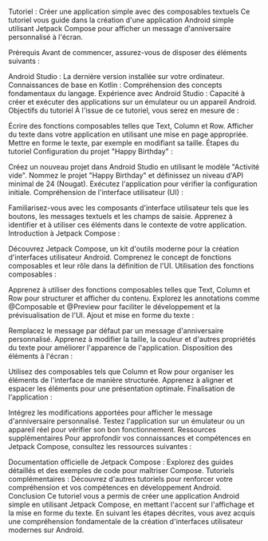 Tutoriel : Créer une application simple avec des composables textuels
Ce tutoriel vous guide dans la création d'une application Android simple utilisant Jetpack Compose pour afficher un message d'anniversaire personnalisé à l'écran.

Prérequis
Avant de commencer, assurez-vous de disposer des éléments suivants :

Android Studio : La dernière version installée sur votre ordinateur.
Connaissances de base en Kotlin : Compréhension des concepts fondamentaux du langage.
Expérience avec Android Studio : Capacité à créer et exécuter des applications sur un émulateur ou un appareil Android.
Objectifs du tutoriel
À l'issue de ce tutoriel, vous serez en mesure de :

Écrire des fonctions composables telles que Text, Column et Row.
Afficher du texte dans votre application en utilisant une mise en page appropriée.
Mettre en forme le texte, par exemple en modifiant sa taille.
Étapes du tutoriel
Configuration du projet "Happy Birthday" :

Créez un nouveau projet dans Android Studio en utilisant le modèle "Activité vide".
Nommez le projet "Happy Birthday" et définissez un niveau d'API minimal de 24 (Nougat).
Exécutez l'application pour vérifier la configuration initiale.
Compréhension de l'interface utilisateur (UI) :

Familiarisez-vous avec les composants d'interface utilisateur tels que les boutons, les messages textuels et les champs de saisie.
Apprenez à identifier et à utiliser ces éléments dans le contexte de votre application.
Introduction à Jetpack Compose :

Découvrez Jetpack Compose, un kit d'outils moderne pour la création d'interfaces utilisateur Android.
Comprenez le concept de fonctions composables et leur rôle dans la définition de l'UI.
Utilisation des fonctions composables :

Apprenez à utiliser des fonctions composables telles que Text, Column et Row pour structurer et afficher du contenu.
Explorez les annotations comme @Composable et @Preview pour faciliter le développement et la prévisualisation de l'UI.
Ajout et mise en forme du texte :

Remplacez le message par défaut par un message d'anniversaire personnalisé.
Apprenez à modifier la taille, la couleur et d'autres propriétés du texte pour améliorer l'apparence de l'application.
Disposition des éléments à l'écran :

Utilisez des composables tels que Column et Row pour organiser les éléments de l'interface de manière structurée.
Apprenez à aligner et espacer les éléments pour une présentation optimale.
Finalisation de l'application :

Intégrez les modifications apportées pour afficher le message d'anniversaire personnalisé.
Testez l'application sur un émulateur ou un appareil réel pour vérifier son bon fonctionnement.
Ressources supplémentaires
Pour approfondir vos connaissances et compétences en Jetpack Compose, consultez les ressources suivantes :

Documentation officielle de Jetpack Compose : Explorez des guides détaillés et des exemples de code pour maîtriser Compose.
Tutoriels complémentaires : Découvrez d'autres tutoriels pour renforcer votre compréhension et vos compétences en développement Android.
Conclusion
Ce tutoriel vous a permis de créer une application Android simple en utilisant Jetpack Compose, en mettant l'accent sur l'affichage et la mise en forme du texte. En suivant les étapes décrites, vous avez acquis une compréhension fondamentale de la création d'interfaces utilisateur modernes sur Android.
